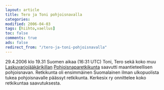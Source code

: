 ```yaml
--- 
layout: article 
title: Tero ja Toni pohjoisnavalla 
categories: 
modified: 2006-04-03 
tags: [hiihto,vaellus]
toc: false 
comments: true 
ads: false 
redirect_from: "/tero-ja-toni-pohjoisnavalla" 
--- 
```


29.4.2006 klo 19.31 Suomen aikaa (16:31 UTC) Toni, Tero sekä koko muu
[Laskuvarjojääkärikillan](http://www.lsvjkilta.fi)
[Pohjoisnaparetkikunta](http://www.pohjoisnapa.fi/) saavutti
maantieteellisen pohjoisnavan. Retkikunta oli ensimmäinen Suomalainen
ilman ulkopuolista tukea pohjoisnavalle päässyt retkikunta. Kerkesix ry
onnittelee koko retkikuntaa saavutuksesta.

